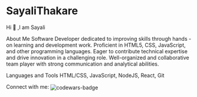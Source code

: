 # SayaliThakare

Hi 👋 ,I am Sayali

About Me
Software Developer dedicated to improving skills through hands -on learning and development work. Proficient in HTML5, CSS, JavaScript, and other programming languages. Eager to contribute technical expertise and drive innovation in a challenging role. Well-organized and collaborative team player with strong communication and analytical abilities. 

Languages and Tools
HTML/CSS, JavaScript, NodeJS, React, Git


Connect with me:
<img align="center" src="https://www.codewars.com/users/Sayali05/badges/micro" alt="codewars-badge" />
